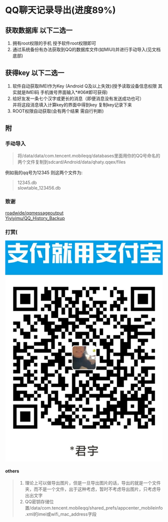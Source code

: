 # QQ聊天记录导出(进度89%)

## 获取数据库 以下二选一

1. 拥有root权限的手机 授予软件root权限即可
2. 通过系统备份有办法获取到QQ的数据库文件(如MIUI)并进行手动导入(见文档底部)

## 获得key 以下二选一

1. 软件自动获取IMEI作为Key (Android Q及以上失效)(授予读取设备信息权限 其实就是IMEI码 手机拨号界面输入*#06#即可获得)
2. 给好友发一条七个汉字或更长的消息（即便消息没有发送成功也可）  
并将这段消息填入计算key的界面中得到key 复制key记录下来
3. ROOT权限自动获取(会有两个结果 需自行判断)  

## 附

### 手动导入

> 将/data/data/com.tencent.mobileqq/databases里面用你的QQ号命名的两个文件复制到sdcard/Android/data/qhaty.qqex/files

例如我的qq号为12345 则这两个文件为:
>12345.db  
slowtable_123456.db

### 致谢

[roadwide/qqmessageoutput](https://github.com/roadwide/qqmessageoutput)  
[Yiyiyimu/QQ_History_Backup](https://github.com/Yiyiyimu/QQ_History_Backup)

### 打赏(

![alipay](pay.jpg)  

#### others

> 1. 理论上可以做导出图片，但是一旦导出图片的话，导出的就是一个文件夹，而不是一个文件，出于这种考虑，暂时不考虑导出图片，只考虑导出出文字
> 2. QQ密钥存储位置/data/com.tencent.mobileqq/shared_prefs/appcenter_mobileinfo.xml的imei或wifi_mac_address字段
